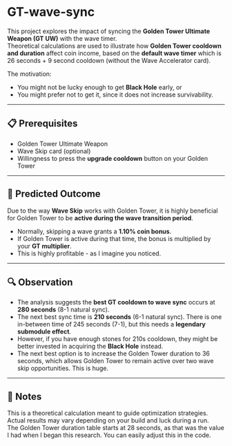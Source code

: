 # GT-wave-sync

This project explores the impact of syncing the **Golden Tower Ultimate Weapon (GT UW)** with the wave timer.  
Theoretical calculations are used to illustrate how **Golden Tower cooldown and duration** affect coin income, based on the **default wave timer** which is 26 seconds + 9 second cooldown (without the Wave Accelerator card).  

The motivation:  
- You might not be lucky enough to get **Black Hole** early, or  
- You might prefer not to get it, since it does not increase survivability.  

---

## 📋 Prerequisites

- Golden Tower Ultimate Weapon  
- Wave Skip card (optional)  
- Willingness to press the **upgrade cooldown** button on your Golden Tower  

---

## 🎯 Predicted Outcome

Due to the way **Wave Skip** works with Golden Tower, it is highly beneficial for Golden Tower to be **active during the wave transition period**.  

- Normally, skipping a wave grants a **1.10% coin bonus**.  
- If Golden Tower is active during that time, the bonus is multiplied by your **GT multiplier**.  
- This is highly profitable - as I imagine you noticed.  

---

## 🔍 Observation

- The analysis suggests the **best GT cooldown to wave sync** occurs at **280 seconds** (8-1 natural sync).  
- The next best sync time is **210 seconds** (6-1 natural sync). There is one in-between time of 245 seconds (7-1), but this needs a **legendary submodule effect**.
- However, if you have enough stones for 210s cooldown, they might be better invested in acquiring the **Black Hole** instead.
- The next best option is to increase the Golden Tower duration to 36 seconds, which allows Golden Tower to remain active over two wave skip opportunities. This is huge.

---

## 📌 Notes

This is a theoretical calculation meant to guide optimization strategies. Actual results may vary depending on your build and luck during a run.  
The Golden Tower duration table starts at 28 seconds, as that was the value I had when I began this research. You can easily adjust this in the code.
